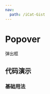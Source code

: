 ```yaml
---
nav:
  path: /iCat-Gist
---
```


# Popover

弹出框

## 代码演示

### 基础用法

<code src="./examples/basic.tsx" />
